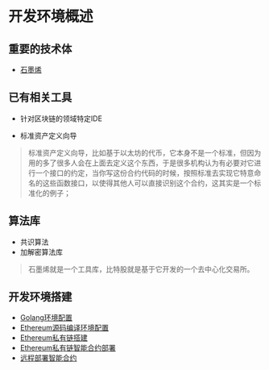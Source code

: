 # 开发环境概述

## 重要的技术体

- [石墨烯](技术体-石墨烯/石墨烯概述.md)

## 已有相关工具

- 针对区块链的领域特定IDE

- 标准资产定义向导

> 标准资产定义向导，比如基于以太坊的代币，它本身不是一个标准，但因为用的多了很多人会在上面去定义这个东西，于是很多机构认为有必要对它进行一个接口的约定，当你写这份合约代码的时候，按照标准去实现它特意命名的这些函数接口，以使得其他人可以直接识别这个合约，这其实是一个标准化的例子；

## 算法库

- 共识算法
- 加解密算法库

> 石墨烯就是一个工具库，比特股就是基于它开发的一个去中心化交易所。

## 开发环境搭建

- [Golang环境配置](环境搭建/GoLang环境配置.md)
- [Ethereum源码编译环境配置](环境搭建/Ethereum源码编译环境.md)
- [Ethereum私有链搭建](环境搭建/Ethereum私有链搭建.md)
- [Ethereum私有链智能合约部署](环境搭建/Ethereum私有链智能合约部署.md)
- [远程部署智能合约](远程部署智能合约.md)

